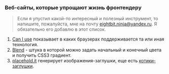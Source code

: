 ### Веб-сайты, которые упрощают жизнь фронтендеру

> Если я упустил какой-то интересный и полезный инструмент, то напишите, пожалуйста, мне на почту eightbit.ninja@yandex.ru. Я обязательно его добавлю в этот список.

1. [Can I use][1] показывает в каких браузерах поддерживается та или иная технология.
2. [Blend][2] - штука в которой можно задать начальный и конечный цвета и получить CSS3 градиент.
3. [placehold.it][3] генерирует изображения-заглушки, еще есть [котики-заглушки][4].

[1]: http://caniuse.com
[2]: http://colinkeany.com/blend/
[3]: http://placehold.it/
[4]: http://placekitten.com/
